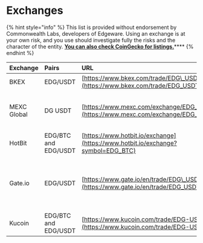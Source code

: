 # Exchanges

{% hint style="info" %}
This list is provided without endorsement by Commonwealth Labs, developers of Edgeware. Using an exchange is at your own risk, and you use should investigate fully the risks and the character of the entity. [**You can also check CoinGecko for listings.**](https://www.coingecko.com/en/coins/edgeware)\*\*\*\*
{% endhint %}

| Exchange | Pairs | URL | ⚠️Warning |
| :--- | :--- | :--- | :--- |
| BKEX | EDG/USDT | [https://www.bkex.com/trade/EDG\_USDT](https://www.bkex.com/trade/EDG_USDT) |  |
| MEXC Global | DG USDT | [https://www.mexc.com/exchange/EDG_USDT](https://www.mexc.com/exchange/EDG_USDT) | May be staking or voting with users tokens. |
| HotBit | EDG/BTC and EDG/USDT | [https://www.hotbit.io/exchange](https://www.hotbit.io/exchange?symbol=EDG_BTC) |  |
| Gate.io | EDG/USDT | [https://www.gate.io/en/trade/EDG\_USDT](https://www.gate.io/en/trade/EDG_USDT) | Gate.io wallets have been suspended after transfers for weeks. |
| Kucoin | EDG/BTC and EDG/USDT | [https://www.kucoin.com/trade/EDG-USDT](https://www.kucoin.com/trade/EDG-USDT) |  |
